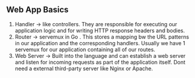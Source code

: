 ## Web App Basics

1. Handler -> like controllers. They are responsible for executing our application logic and for writing HTTP response headers and bodies.
2. Router -> servemux in Go . This stores a mapping bw the URL patterns in our application and the corresponding handlers. Usually we have 1 servemux for our application containing all of our routes.
3. Web Server -> Built into the language and can establish a web server and listen for incoming requests as part of the application itself. Dont need a external third-party server like Nginx or Apache.
